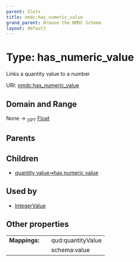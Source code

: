 ```yaml
---
parent: Slots
title: nmdc:has_numeric_value
grand_parent: Browse the NMDC Schema
layout: default
---
```


# Type: has_numeric_value


Links a quantity value to a number

URI: [nmdc:has_numeric_value](https://microbiomedata/meta/has_numeric_value)

## Domain and Range

None ->  <sub>OPT</sub> [Float](types/Float.md)

## Parents


## Children

 *  [quantity value➞has numeric value](quantity_value_has_numeric_value.md)

## Used by

 * [IntegerValue](IntegerValue.md)

## Other properties

|  |  |  |
| --- | --- | --- |
| **Mappings:** | | qud:quantityValue |
|  | | schema:value |

